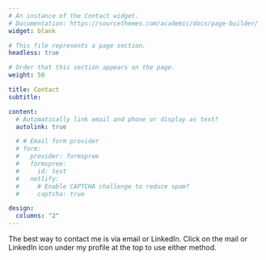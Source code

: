 ```yaml
---
# An instance of the Contact widget.
# Documentation: https://sourcethemes.com/academic/docs/page-builder/
widget: blank

# This file represents a page section.
headless: true

# Order that this section appears on the page.
weight: 50

title: Contact
subtitle:

content:
  # Automatically link email and phone or display as text?
  autolink: true

  # # Email form provider
  # form:
  #   provider: formspree
  #   formspree:
  #     id: test
  #   netlify:
  #     # Enable CAPTCHA challenge to reduce spam?
  #     captcha: true

design:
  columns: "2"
---
```


The best way to contact me is via email or LinkedIn. Click on the mail or LinkedIn icon under my profile at the top to use either method.
